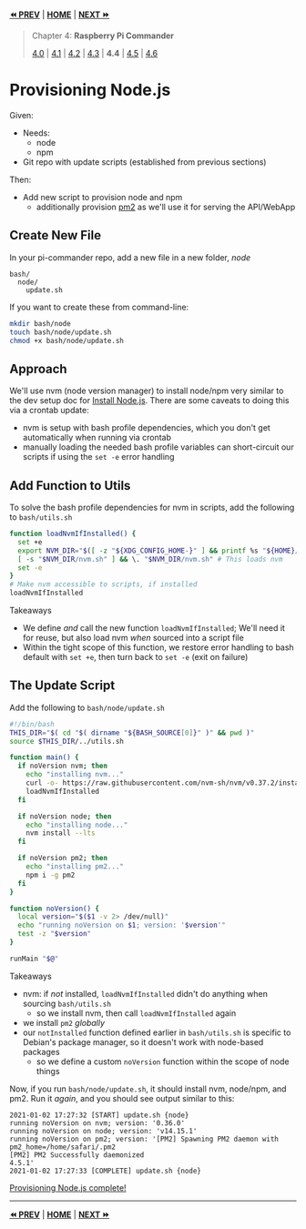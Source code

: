 **[⏪ PREV](./018672d1-fbe1-40d7-9fcf-23396c83b628.md)** | **[HOME](./index.md)** | **[NEXT ⏩](./e862bf05-db63-452e-b804-8d674f928c3b.md)**

> Chapter 4: **Raspberry Pi Commander**
>
> [4.0](./86387b1c-246b-4646-8cdc-8d2d08149523.md) |
[4.1](./961f3153-0cf6-4da1-a75b-ab3679170a33.md) |
[4.2](./81f3843d-4f9d-41fd-a259-2a1f8e32e4f7.md) |
[4.3](./018672d1-fbe1-40d7-9fcf-23396c83b628.md) |
**4.4** |
[4.5](./e862bf05-db63-452e-b804-8d674f928c3b.md) |
[4.6](./9e8293f3-4f1a-47b1-ac7f-058b21ac78f8.md)


# Provisioning Node.js

Given:
- Needs:
  - node
  - npm
- Git repo with update scripts (established from previous sections)

Then:
- Add new script to provision node and npm
  - additionally provision [pm2](https://pm2.keymetrics.io/) as we'll use it for
    serving the API/WebApp

## Create New File

In your pi-commander repo, add a new file in a new folder, _node_

```
bash/
  node/
    update.sh
```

If you want to create these from command-line:

```bash
mkdir bash/node
touch bash/node/update.sh
chmod +x bash/node/update.sh
```

## Approach

We'll use nvm (node version manager) to install node/npm very similar to the dev
setup doc for
[Install Node.js](./5773411b-7fbd-4ecd-8d30-cd539841ee8b.md). There are
some caveats to doing this via a crontab update:
- nvm is setup with bash profile dependencies, which you don't
  get automatically when running via crontab
- manually loading the needed bash profile variables can short-circuit our
  scripts if using the `set -e` error handling

## Add Function to Utils

To solve the bash profile dependencies for nvm in scripts, add the following to
`bash/utils.sh`

```bash
function loadNvmIfInstalled() {
  set +e
  export NVM_DIR="$([ -z "${XDG_CONFIG_HOME-}" ] && printf %s "${HOME}/.nvm" || printf %s "${XDG_CONFIG_HOME}/nvm")"
  [ -s "$NVM_DIR/nvm.sh" ] && \. "$NVM_DIR/nvm.sh" # This loads nvm
  set -e
}
# Make nvm accessible to scripts, if installed
loadNvmIfInstalled
```

Takeaways
- We define _and_ call the new function `loadNvmIfInstalled`; We'll need it for
  reuse, but also load nvm _when_ sourced into a script file
- Within the tight scope of this function, we restore error handling to bash
  default with `set +e`, then turn back to `set -e` (exit on failure)

## The Update Script

Add the following to `bash/node/update.sh`

```bash
#!/bin/bash
THIS_DIR="$( cd "$( dirname "${BASH_SOURCE[0]}" )" && pwd )"
source $THIS_DIR/../utils.sh

function main() {
  if noVersion nvm; then
    echo "installing nvm..."
    curl -o- https://raw.githubusercontent.com/nvm-sh/nvm/v0.37.2/install.sh | bash
    loadNvmIfInstalled
  fi

  if noVersion node; then
    echo "installing node..."
    nvm install --lts
  fi

  if noVersion pm2; then
    echo "installing pm2..."
    npm i -g pm2
  fi
}

function noVersion() {
  local version="$($1 -v 2> /dev/null)"
  echo "running noVersion on $1; version: '$version'"
  test -z "$version"
}

runMain "$@"
```

Takeaways
- nvm: if _not_ installed, `loadNvmIfInstalled` didn't do anything when sourcing
  `bash/utils.sh`
  - so we install nvm, then call `loadNvmIfInstalled` again
- we install `pm2` _globally_
- our `notInstalled` function defined earlier in `bash/utils.sh` is specific to
  Debian's package manager, so it doesn't work with node-based packages
  - so we define a custom `noVersion` function within the scope of node things

Now, if you run `bash/node/update.sh`, it should install nvm, node/npm, and pm2.
Run it _again_, and you should see output similar to this:

```log
2021-01-02 17:27:32 [START] update.sh {node}
running noVersion on nvm; version: '0.36.0'
running noVersion on node; version: 'v14.15.1'
running noVersion on pm2; version: '[PM2] Spawning PM2 daemon with pm2_home=/home/safari/.pm2
[PM2] PM2 Successfully daemonized
4.5.1'
2021-01-02 17:27:33 [COMPLETE] update.sh {node}
```

[Provisioning Node.js complete!](https://github.com/tveal/template-pi-commander/compare/v0.4-crontab...v0.5-node)


---

**[⏪ PREV](./018672d1-fbe1-40d7-9fcf-23396c83b628.md)** | **[HOME](./index.md)** | **[NEXT ⏩](./e862bf05-db63-452e-b804-8d674f928c3b.md)**

